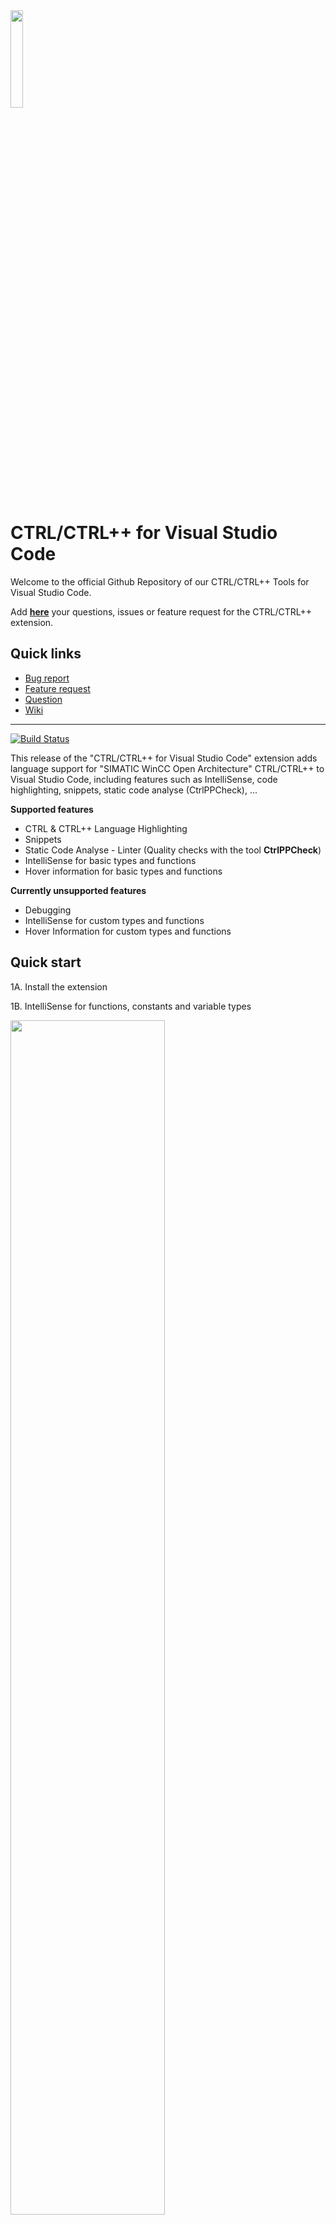 <img src="https://github.com/LukasSchopp/vscode-ctrlpptools/blob/master/images/logo.png?raw=true" width="20%"/>

# CTRL/CTRL++ for Visual Studio Code

Welcome to the official Github Repository of our CTRL/CTRL++ Tools for Visual Studio Code.

Add [**here**](https://github.com/LukasSchopp/vscode-ctrlpptools/issues/new/choose) your questions, issues or feature request for the CTRL/CTRL++ extension.

## Quick links
- [Bug report](https://github.com/LukasSchopp/vscode-ctrlpptools/issues/new?assignees=&labels=bug&template=bug_report.md&title=)
- [Feature request](https://github.com/LukasSchopp/vscode-ctrlpptools/issues/new?assignees=&labels=enhancement&template=feature_request.md&title=)
- [Question](https://github.com/LukasSchopp/vscode-ctrlpptools/issues/new?assignees=LukasSchopp&labels=question&template=question.md&title=)
- [Wiki](https://github.com/LukasSchopp/vscode-ctrlpptools/wiki)

------

[![Build Status](https://devops.slooptools.com/jenkins/buildStatus/icon?job=VSCodeCtrl%2Fmaster)](https://devops.slooptools.com/jenkins/view/vsCodeExtenton/job/VSCodeCtrl/job/master/)

This release of the "CTRL/CTRL++ for Visual Studio Code" extension adds language support for "SIMATIC WinCC Open Architecture" CTRL/CTRL++ to Visual Studio Code, including features such as IntelliSense, code highlighting, snippets, static code analyse (CtrlPPCheck), ...

**Supported features**
* CTRL & CTRL++ Language Highlighting
* Snippets
* Static Code Analyse - Linter (Quality checks with the tool **CtrlPPCheck**)
* IntelliSense for basic types and functions
* Hover information for basic types and functions

**Currently unsupported features**
* Debugging
* IntelliSense for custom types and functions
* Hover Information for custom types and functions

## Quick start

1A\. Install the extension

1B\. IntelliSense for functions, constants and variable types

<img src="https://github.com/LukasSchopp/vscode-ctrlpptools/blob/master/images/IntelliSense.gif?raw=true" width="70%"/>

1C\. Hover information for functions, constants and variable types

<img src="https://github.com/LukasSchopp/vscode-ctrlpptools/blob/master/images/Hover.gif?raw=true" width="100%"/>

1D\. Insert code snippets

<img src="https://github.com/LukasSchopp/vscode-ctrlpptools/blob/master/images/dpConnect.gif?raw=true" width="60%"/>

------

> **Optional**: If you want to use the CtrlPPCheck for detailed code analysis

2A\. Download & install the [Quality Check & CtrlPPCheck](https://store.slooptools.com/addon/quality-check-ctrlppcheck) from the SloopTools store.

2B\. Check CTRL/CTRL++ code

<img src="https://github.com/LukasSchopp/vscode-ctrlpptools/blob/master/images/CtrlPPCheck.gif?raw=true" width="90%"/>

2C\. Check result as hover information

<img src="https://github.com/LukasSchopp/vscode-ctrlpptools/blob/master/images/dpSubStrError.png?raw=true" width="60%"/>

2D\. Or look at the results in the problems log.

<img src="https://github.com/LukasSchopp/vscode-ctrlpptools/blob/master/images/ProblemLog.png?raw=true" width="70%"/>

------

## Questions and feedback

**[FAQs](https://github.com/LukasSchopp/vscode-ctrlpptools/wiki/FAQ)**
<br>
Check out the FAQs before submitting a question or issue.
<br>

**[Provide feedback](https://github.com/LukasSchopp/vscode-ctrlpptools/issues/new/choose)**
<br>
Submit questions, issues, or feature requests for the extension.
<br>

**[Known issues](https://github.com/LukasSchopp/vscode-ctrlpptools/issues)**
<br>
If someone has already submitted an issue that encompasses your feedback, please leave a 👍 or 👎 reaction on the issue to upvote or downvote it to help us prioritize the issues.
<br>

## Features

### Syntax highlighter

Fully integrated syntax highlighter for CTRL language.
* All basic CTRL key words
* All basic CTRL variable types
* CTRL and CTRL++ support

### Quality Checks

A collection of various Code Quality checks that are easy to use.

With the SloopTools Quality Checks, we want to improve the Code Quality of WinCC OA projects and offer a comprehensive service.

#### CtrlPPCheck

The static code analysis tool **CtrlPPCheck** is a variation of the well-known cppCheck that understands WinCC OA CTRL and CTRL++.

Included are, among many others, these checks:
* Undefined variables
* Unused variables
* Unused functions
* Dead code
* Comparison is always true / false
* Return value of a specific function is not used
  e.g. return from dpExists ()
* and other ...

CtrlPPCheck has configured all known CTRL functions and constants.
Note: The configuration was carried out with the WinCC OA version 3.16 P12. If you have any problems, please let us know and create an [issue](https://github.com/LukasSchopp/vscode-ctrlpptools/issues/new/choose).

FREE version of CtrlPPCheck included in DEMO version!
Get more information [here](https://store.slooptools.com/addon/quality-check-ctrlppcheck).

## Roadmap

**Short Term**
* "Go to" Definition
* Code Formatter

**Medium Term**
* Hover information for custom types and functions
* ColorDB editor
* Highlighting for project config files

**Long Term**
* Start CTRL script from visual studio code
* Show WinCC OA logs in visual studio code
* Start WinCC OA unit test
* SQL selector for dpQuery()

## Limitations

* Not all CTRL functions are available in detail. Full availability will follow.

## Contribution

If you want to contribute in the CTRL/CTRL++ extension, please contact us on following mail:
info@slooptools.com
